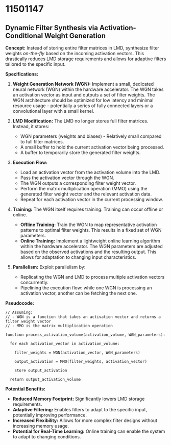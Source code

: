 # 11501147

## Dynamic Filter Synthesis via Activation-Conditional Weight Generation

**Concept:** Instead of storing entire filter matrices in LMD, synthesize filter weights *on-the-fly* based on the incoming activation vectors. This drastically reduces LMD storage requirements and allows for adaptive filters tailored to the specific input.

**Specifications:**

1.  **Weight Generation Network (WGN):** Implement a small, dedicated neural network (WGN) within the hardware accelerator. The WGN takes an activation vector as input and outputs a set of filter weights. The WGN architecture should be optimized for low latency and minimal resource usage – potentially a series of fully connected layers or a convolutional layer with a small kernel. 

2.  **LMD Modification:** The LMD no longer stores full filter matrices. Instead, it stores:
    *   WGN parameters (weights and biases) - Relatively small compared to full filter matrices.
    *   A small buffer to hold the current activation vector being processed.
    *   A buffer to temporarily store the generated filter weights.

3.  **Execution Flow:**
    *   Load an activation vector from the activation volume into the LMD.
    *   Pass the activation vector through the WGN.
    *   The WGN outputs a corresponding filter weight vector.
    *   Perform the matrix multiplication operation (MMO) using the generated filter weight vector and the relevant activation data.
    *   Repeat for each activation vector in the current processing window.

4.  **Training:** The WGN itself requires training. Training can occur offline or online.
    *   **Offline Training:** Train the WGN to map representative activation patterns to optimal filter weights. This results in a fixed set of WGN parameters.
    *   **Online Training:** Implement a lightweight online learning algorithm within the hardware accelerator. The WGN parameters are adjusted based on the observed activations and the resulting output. This allows for adaptation to changing input characteristics.

5.  **Parallelism:** Exploit parallelism by:
    *   Replicating the WGN and LMD to process multiple activation vectors concurrently.
    *   Pipelining the execution flow: while one WGN is processing an activation vector, another can be fetching the next one.

**Pseudocode:**

```
// Assuming:
// - WGN is a function that takes an activation vector and returns a filter weight vector
// - MMO is the matrix multiplication operation

function process_activation_volume(activation_volume, WGN_parameters):

  for each activation_vector in activation_volume:

    filter_weights = WGN(activation_vector, WGN_parameters)

    output_activation = MMO(filter_weights, activation_vector)

    store output_activation

  return output_activation_volume
```

**Potential Benefits:**

*   **Reduced Memory Footprint:** Significantly lowers LMD storage requirements.
*   **Adaptive Filtering:** Enables filters to adapt to the specific input, potentially improving performance.
*   **Increased Flexibility:** Allows for more complex filter designs without increasing memory usage.
*   **Potential for Real-Time Learning:** Online training can enable the system to adapt to changing conditions.